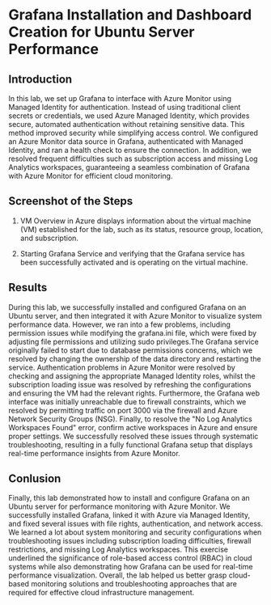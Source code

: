 # Grafana Installation and Dashboard Creation for Ubuntu Server Performance
## Introduction
In this lab, we set up Grafana to interface with Azure Monitor using Managed Identity for authentication. Instead of using traditional client secrets or credentials, we used Azure Managed Identity, which provides secure, automated authentication without retaining sensitive data. This method improved security while simplifying access control. We configured an Azure Monitor data source in Grafana, authenticated with Managed Identity, and ran a health check to ensure the connection. In addition, we resolved frequent difficulties such as subscription access and missing Log Analytics workspaces, guaranteeing a seamless combination of Grafana with Azure Monitor for efficient cloud monitoring.
## Screenshot of the Steps
1. VM Overview in Azure displays information about the virtual machine (VM) established for the lab, such as its status, resource group, location, and subscription.
   
2. Starting Grafana Service and verifying that the Grafana service has been successfully activated and is operating on the virtual machine.
## Results
During this lab, we successfully installed and configured Grafana on an Ubuntu server, and then integrated it with Azure Monitor to visualize system performance data. However, we ran into a few problems, including permission issues while modifying the grafana.ini file, which were fixed by adjusting file permissions and utilizing sudo privileges.The Grafana service originally failed to start due to database permissions concerns, which we resolved by changing the ownership of the data directory and restarting the service.  Authentication problems in Azure Monitor were resolved by checking and assigning the appropriate Managed Identity roles, whilst the subscription loading issue was resolved by refreshing the configurations and ensuring the VM had the relevant rights.  Furthermore, the Grafana web interface was initially unreachable due to firewall constraints, which we resolved by permitting traffic on port 3000 via the firewall and Azure Network Security Groups (NSG).  Finally, to resolve the "No Log Analytics Workspaces Found" error, confirm active workspaces in Azure and ensure proper settings. We successfully resolved these issues through systematic troubleshooting, resulting in a fully functional Grafana setup that displays real-time performance insights from Azure Monitor.
## Conlusion
Finally, this lab demonstrated how to install and configure Grafana on an Ubuntu server for performance monitoring with Azure Monitor.  We successfully installed Grafana, linked it with Azure via Managed Identity, and fixed several issues with file rights, authentication, and network access.  We learned a lot about system monitoring and security configurations when troubleshooting issues including subscription loading difficulties, firewall restrictions, and missing Log Analytics workspaces.  This exercise underlined the significance of role-based access control (RBAC) in cloud systems while also demonstrating how Grafana can be used for real-time performance visualization.  Overall, the lab helped us better grasp cloud-based monitoring solutions and troubleshooting approaches that are required for effective cloud infrastructure management.









 

